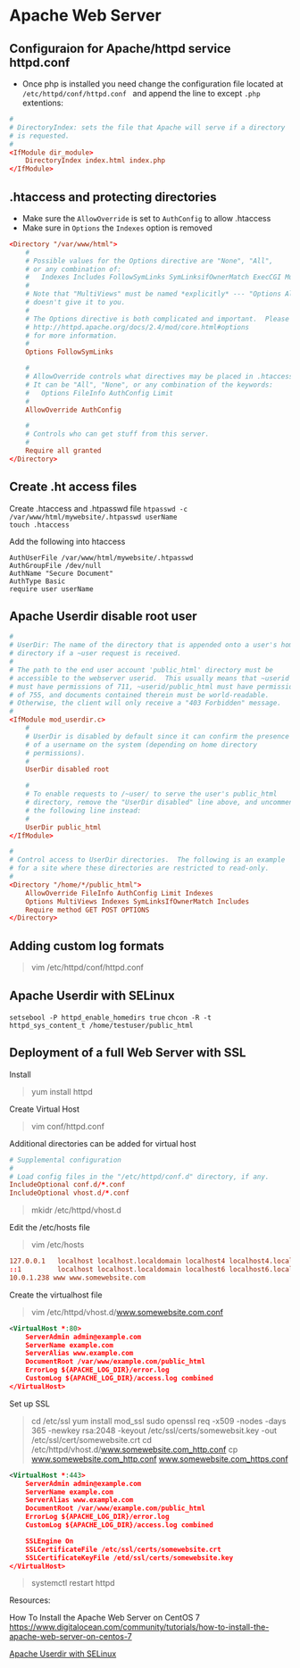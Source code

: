 # Apache Web Server

## Configuraion for Apache/httpd service httpd.conf

- Once php is installed you need change the configuration file located at `/etc/httpd/conf/httpd.conf ` and append the line to except `.php` extentions:  

``` conf
#
# DirectoryIndex: sets the file that Apache will serve if a directory
# is requested.
#
<IfModule dir_module>
    DirectoryIndex index.html index.php
</IfModule>
```

## .htaccess and protecting directories

- Make sure the `AllowOverride` is set to `AuthConfig` to allow .htaccess
- Make sure in `Options` the `Indexes` option is removed  

``` conf
<Directory "/var/www/html">
    #
    # Possible values for the Options directive are "None", "All",
    # or any combination of:
    #   Indexes Includes FollowSymLinks SymLinksifOwnerMatch ExecCGI MultiViews
    #
    # Note that "MultiViews" must be named *explicitly* --- "Options All"
    # doesn't give it to you.
    #
    # The Options directive is both complicated and important.  Please see
    # http://httpd.apache.org/docs/2.4/mod/core.html#options
    # for more information.
    #
    Options FollowSymLinks

    #
    # AllowOverride controls what directives may be placed in .htaccess files.
    # It can be "All", "None", or any combination of the keywords:
    #   Options FileInfo AuthConfig Limit
    #
    AllowOverride AuthConfig

    #
    # Controls who can get stuff from this server.
    #
    Require all granted
</Directory>
```

## Create .ht access files

Create .htaccess and .htpasswd file
`htpasswd -c /var/www/html/mywebsite/.htpasswd userName`  
`touch .htaccess`  

Add the following into htaccess

``` .htaccess
AuthUserFile /var/www/html/mywebsite/.htpasswd
AuthGroupFile /dev/null
AuthName "Secure Document"
AuthType Basic
require user userName
```

## Apache Userdir disable root user

``` conf
#
# UserDir: The name of the directory that is appended onto a user's home
# directory if a ~user request is received.
#
# The path to the end user account 'public_html' directory must be
# accessible to the webserver userid.  This usually means that ~userid
# must have permissions of 711, ~userid/public_html must have permissions
# of 755, and documents contained therein must be world-readable.
# Otherwise, the client will only receive a "403 Forbidden" message.
#
<IfModule mod_userdir.c>
    #
    # UserDir is disabled by default since it can confirm the presence
    # of a username on the system (depending on home directory
    # permissions).
    #
    UserDir disabled root

    #
    # To enable requests to /~user/ to serve the user's public_html
    # directory, remove the "UserDir disabled" line above, and uncomment
    # the following line instead:
    #
    UserDir public_html
</IfModule>

#
# Control access to UserDir directories.  The following is an example
# for a site where these directories are restricted to read-only.
#
<Directory "/home/*/public_html">
    AllowOverride FileInfo AuthConfig Limit Indexes
    Options MultiViews Indexes SymLinksIfOwnerMatch Includes
    Require method GET POST OPTIONS
</Directory>
```

## Adding custom log formats

> vim /etc/httpd/conf/httpd.conf

## Apache Userdir with SELinux

`setsebool -P httpd_enable_homedirs true`
`chcon -R -t httpd_sys_content_t /home/testuser/public_html`

## Deployment of a full Web Server with SSL

Install
> yum install httpd

Create Virtual Host
> vim conf/httpd.conf

Additional directories can be added for virtual host

``` conf
# Supplemental configuration
#
# Load config files in the "/etc/httpd/conf.d" directory, if any.
IncludeOptional conf.d/*.conf
IncludeOptional vhost.d/*.conf
```

> mkidr /etc/httpd/vhost.d

Edit the /etc/hosts file

> vim /etc/hosts

``` conf
127.0.0.1   localhost localhost.localdomain localhost4 localhost4.localdomain4
::1         localhost localhost.localdomain localhost6 localhost6.localdomain6
10.0.1.238 www www.somewebsite.com
```

Create the virtualhost file

> vim /etc/httpd/vhost.d/www.somewebsite.com.conf

``` xml
<VirtualHost *:80>
    ServerAdmin admin@example.com
    ServerName example.com
    ServerAlias www.example.com
    DocumentRoot /var/www/example.com/public_html
    ErrorLog ${APACHE_LOG_DIR}/error.log
    CustomLog ${APACHE_LOG_DIR}/access.log combined
</VirtualHost>
```

Set up SSL
> cd /etc/ssl
> yum install mod_ssl
> sudo openssl req -x509 -nodes -days 365 -newkey rsa:2048 -keyout /etc/ssl/certs/somewebsit.key -out /etc/ssl/cert/somewebsite.crt
> cd /etc/httpd/vhost.d/www.somewebsite.com_http.conf
> cp www.somewebsite.com_http.conf www.somewebsite.com_https.conf
> 

``` xml
<VirtualHost *:443>
    ServerAdmin admin@example.com
    ServerName example.com
    ServerAlias www.example.com
    DocumentRoot /var/www/example.com/public_html
    ErrorLog ${APACHE_LOG_DIR}/error.log
    CustomLog ${APACHE_LOG_DIR}/access.log combined

    SSLEngine On
    SSLCertificateFile /etc/ssl/certs/somewebsite.crt
    SSLCertificateKeyFile /etd/ssl/certs/somewebsite.key
</VirtualHost>
```

> systemctl restart httpd

Resources:

How To Install the Apache Web Server on CentOS 7
https://www.digitalocean.com/community/tutorials/how-to-install-the-apache-web-server-on-centos-7

[Apache Userdir with SELinux](https://www.if-not-true-then-false.com/2010/enable-apache-userdir-with-selinux-on-fedora-centos-red-hat-rhel/)
